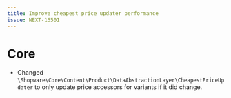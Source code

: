 ```yaml
---
title: Improve cheapest price updater performance
issue: NEXT-16501
---
```

# Core
* Changed `\Shopware\Core\Content\Product\DataAbstractionLayer\CheapestPriceUpdater` to only update price accessors for variants if it did change.
